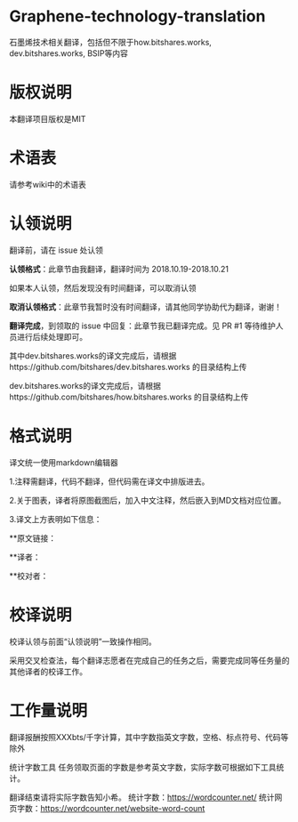 # Graphene-technology-translation
石墨烯技术相关翻译，包括但不限于how.bitshares.works, dev.bitshares.works, BSIP等内容

# 版权说明
本翻译项目版权是MIT

# 术语表
请参考wiki中的术语表

# 认领说明
翻译前，请在 issue 处认领

**认领格式**：此章节由我翻译，翻译时间为 2018.10.19-2018.10.21

如果本人认领，然后发现没有时间翻译，可以取消认领

**取消认领格式**：此章节我暂时没有时间翻译，请其他同学协助代为翻译，谢谢！

**翻译完成**，到领取的 issue 中回复：此章节我已翻译完成。见 PR #1 等待维护人员进行后续处理即可。

其中dev.bitshares.works的译文完成后，请根据https://github.com/bitshares/dev.bitshares.works 的目录结构上传

 dev.bitshares.works的译文完成后，请根据https://github.com/bitshares/how.bitshares.works 的目录结构上传

# 格式说明
译文统一使用markdown编辑器

1.注释需翻译，代码不翻译，但代码需在译文中排版进去。

2.关于图表，译者将原图截图后，加入中文注释，然后嵌入到MD文档对应位置。


3.译文上方表明如下信息：

**原文链接：

**译者：

**校对者：


# 校译说明
校译认领与前面“认领说明”一致操作相同。

采用交叉检查法，每个翻译志愿者在完成自己的任务之后，需要完成同等任务量的其他译者的校译工作。

# 工作量说明
翻译报酬按照XXXbts/千字计算，其中字数指英文字数，空格、标点符号、代码等除外

统计字数工具 任务领取页面的字数是参考英文字数，实际字数可根据如下工具统计。

翻译结束请将实际字数告知小希。 统计字数：https://wordcounter.net/ 统计网页字数：https://wordcounter.net/website-word-count
